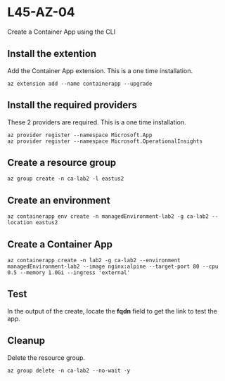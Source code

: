# L45-AZ-04

Create a Container App using the CLI

## Install the extention

Add the Container App extension. This is a one time installation.

    az extension add --name containerapp --upgrade

## Install the required providers

These 2 providers are required. This is a one time installation.

    az provider register --namespace Microsoft.App
    az provider register --namespace Microsoft.OperationalInsights

## Create a resource group

    az group create -n ca-lab2 -l eastus2

## Create an environment

    az containerapp env create -n managedEnvironment-lab2 -g ca-lab2 --location eastus2

## Create a Container App

    az containerapp create -n lab2 -g ca-lab2 --environment managedEnvironment-lab2 --image nginx:alpine --target-port 80 --cpu 0.5 --memory 1.0Gi --ingress 'external' 

## Test

In the output of the create, locate the **fqdn** field to get the link to test the app.

## Cleanup

Delete the resource group.

    az group delete -n ca-lab2 --no-wait -y
